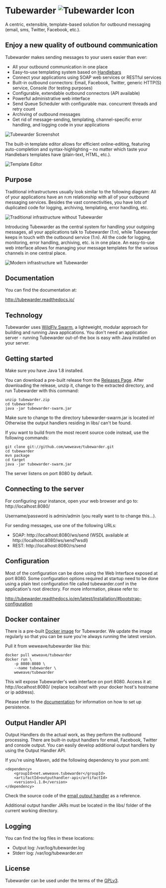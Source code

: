 # Tubewarder ![Tubewarder Icon](https://raw.githubusercontent.com/weweave/tubewarder/master/icon/Tubewarder64.png)
A centric, extensible, template-based solution for outbound messaging (email, sms, Twitter, Facebook, etc.). 

## Enjoy a new quality of outbound communication
Tubewarder makes sending messages to your users easier than ever:
* All your outbound communication in one place
* Easy-to-use templating system based on [Handlebars](http://handlebarsjs.com/)
* Connect your applications using SOAP web services or RESTful services
* Built-in outbound connectors: Email, Facebook, Twitter, generic HTTP(S) service, Console (for testing purposes)
* Configurable, extendable outbound connectors (API available)
* Powerful administrative web interface
* Send Queue Scheduler with configurable max. concurrent threads and retry count
* Archiving of outbound messages
* Get rid of message-sending, templating, channel-specific error handling, and logging code in your applications

![Tubewarder Screenshot](https://raw.githubusercontent.com/weweave/tubewarder/master/icon/screenshot.png)

The built-in template editor allows for efficient online-editing, featuring auto-completion and syntax-highlighting – no matter which taste your Handlebars templates have (plain-text, HTML, etc.).

![Template Editor](https://raw.githubusercontent.com/weweave/tubewarder/master/icon/tubewarder-ace-editor.gif)

## Purpose
Traditional infrastructures usually look similar to the following diagram: All of your applications have an n:m relationship with all of your outbound messaging services. Besides the vast connectivities, you have lots of duplicated code for logging, archiving, templating, error handling, etc. 

![Traditional infrastructure without Tubewarder](https://raw.githubusercontent.com/weweave/tubewarder/master/icon/infrastructure_wo_tubewarder.png)

Introducing Tubewarder as the central system for handling your outgoing messages, all your applications talk to Tubewarder (1:n), while Tubewarder keeps in touch with the outbound service (1:n). All the code for logging, monitoring, error handling, archiving, etc. is in one place. An easy-to-use web interface allows for managing your message templates for the various channels in one central place. 

![Modern infrastructure wit Tubewarder](https://raw.githubusercontent.com/weweave/tubewarder/master/icon/infrastructure_w_tubewarder.png)

## Documentation
You can find the documentation at:

http://tubewarder.readthedocs.io/

## Technology
Tubewarder uses [WildFly Swarm](http://wildfly-swarm.io), a lightweight, modular approach for building and running Java applications. You don't need an application server - running Tubewarder out-of-the box is easy with Java installed on your server.

## Getting started
Make sure you have Java 1.8 installed.

You can download a pre-built release from the [Releases Page](https://github.com/weweave/tubewarder/releases). After downloading the release, unzip it, change to the extracted directory, and run Tubewarder with this command:

```
unzip tubewarder.zip
cd tubewarder
java -jar tubewarder-swarm.jar
```

Make sure to change to the directory tubewarder-swarm.jar is located in! Otherwise the output handlers residing in libs/ can't be found.

If you want to build from the most recent source code instead, use the following commands:

```
git clone git://github.com/weweave/tubewarder.git
cd tubewarder
mvn package
cd target
java -jar tubewarder-swarm.jar
```

The server listens on port 8080 by default.

## Connecting to the server
For configuring your instance, open your web browser and go to: http://localhost:8080/

Username/password is admin/admin (you really want to to change this...).

For sending messages, use one of the following URLs:
* SOAP: http://localhost:8080/ws/send (WSDL available at http://localhost:8080/ws/send?wsdl)
* REST: http://localhost:8080/rs/send

## Configuration
Most of the configuration can be done using the Web Interface exposed at port 8080. Some configuration options required at startup need to be done using a plain text configuration file called tubewarder.conf in the application's root directory. For more information, please refer to:

http://tubewarder.readthedocs.io/en/latest/Installation/#bootstrap-configuration

## Docker container
There is a pre-built [Docker image](https://hub.docker.com/r/weweave/tubewarder/) for Tubewarder. We update the image regularly so that you can be sure you're always running the latest version.

Pull it from weweave/tubewarder like this:

```
docker pull weweave/tubewarder
docker run \
    -p 8080:8080 \
    --name tubewarder \
    weweave/tubewarder
```

This will expose Tubewarder's web interface on port 8080. Access it at: http://localhost:8080/ (replace localhost with your docker host's hostname or ip address).

Please refer to the [documentation](http://tubewarder.readthedocs.io/) for information on how to set up persistence.

## Output Handler API
Output Handlers do the actual work, as they perform the outbound processing. There are built-in output handlers for email, Facebook, Twitter and console output. You can easily develop additional output handlers by using the Output Handler API.

If you're using Maven, add the following dependency to your pom.xml:
```
<dependency>
	<groupId>net.weweave.tubewarder</groupId>
	<artifactId>outputhandler-api</artifactId>
	<version>1.1.0</version>
</dependency>
```
Check the source code of the [email output handler](https://github.com/weweave/tubewarder/blob/master/outputhandlers/email/src/main/java/net/weweave/tubewarder/outputhandler/EmailOutputHandler.java) as a reference.

Additional output handler JARs must be located in the libs/ folder of the current working directory. 

## Logging
You can find the log files in these locations:
* Output log: /var/log/tubewarder.log
* Stderr log: /var/log/tubewarder.err

## License
Tubewarder can be used under the terms of the [GPLv3](LICENSE.md).
